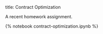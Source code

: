 title: Contract Optimization

A recent homework assignment.  

{% notebook contract-optimization.ipynb %}